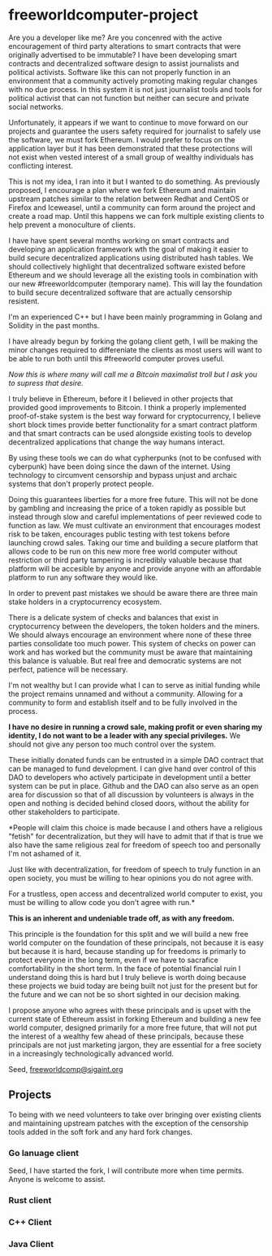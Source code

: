 # freeworldcomputer-project

Are you a developer like me? Are you concenred with the active encouragement of third party alterations to smart contracts that were originally advertised to be immutable? I have been developing smart contracts and decentralized software design to assist journalists and political activists. Software like this can not properly function in an environment that a community actively promoting making regular changes with no due process. In this system it is not just journalist tools and tools for political activist that can not function but neither can secure and private social networks. 

Unfortunately, it appears if we want to continue to move forward on our projects and guarantee the users safety required for journalist to safely use the software, we must fork Ethereum. I would prefer to focus on the application layer but it has been demonstrated that these protections will not exist when vested interest of a small group of wealthy individuals has conflicting interest.
 
This is not my idea, I ran into it but I wanted to do something. As previously proposed, I encourage a plan where we fork Ethereum and maintain upstream patches similar to the relation between Redhat and CentOS or Firefox and Iceweasel, until a community can form around the project and create a road map. Until this happens we can fork multiple existing clients to help prevent a monoculture of clients. 
 
I have have spent several months working on smart contracts and developing an application framework wth the goal of making it easier to build secure decentralized applications using distributed hash tables. We should collectively highlight that decentralized software existed before Ethereum and we should leverage all the existing tools in combination with our new #freeworldcomputer (temporary name). This will lay the foundation to build secure decentralized software that are actually censorship resistent.
 
I'm an experienced C++ but I have been mainly programming in Golang and Solidity in the past months.
 
I have already begun by forking the golang client geth, I will be making the minor changes required to differeniate the clients as most users will want to be able to run both until this #freeworld computer proves useful. 

*Now this is where many will call me a Bitcoin maximalist troll but I ask you to supress that desire.*

I truly believe in Ethereum, before it I believed in other projects that provided good improvements to Bitcoin. I think a properly implemented proof-of-stake system is the best way forward for cryptocurrency, I believe short block times provide better functionality for a smart contract platform and that smart contracts can be used alongside existing tools to develop decentralized applications that change the way humans interact.
 
By using these tools we can do what cypherpunks (not to be confused with cyberpunk) have been doing since the dawn of the internet. Using technology to circumvent censorship and bypass unjust and archaic systems that don't properly protect people. 

Doing this guarantees liberties for a more free future. This will not be done by gambling and increasing the price of a token rapidly as possible but instead through slow and careful implementations of peer reviewed code to function as law. We must cultivate an environment that encourages modest risk to be taken, encourages public testing with test tokens before launching crowd sales. Taking our time and building a secure platform that allows code to be run on this new more free world computer without restriction or third party tampering is incredibly valuable because that platform will be accesible by anyone and provide anyone with an affordable platform to run any software they would like. 

In order to prevent past mistakes we should be aware there are three main stake holders in a cryptocurrency ecosystem.
 
There is a delicate system of checks and balances that exist in cryptocurrency between the developers, the token holders and the miners. We should always encourage an environment where none of these three parties consolidate too much power. This system of checks on power can work and has worked but the community must be aware that maintaining this balance is valuable. But real free and democratic systems are not perfect, patience will be necessary. 
 
I'm not wealthy but I can provide what I can to serve as initial funding while the project remains unnamed and without a community. Allowing for a community to form and establish itself and to be fully involved in the process.
 
**I have no desire in running a crowd sale, making profit or even sharing my identity, I do not want to be a leader with any special privileges.** We should not give any person too much control over the system. 
 
These initially donated funds can be entrusted in a simple DAO contract that can be managed to fund development. I can give hand over control of this DAO to developers who actively participate in development until a better system can be put in place. Github and the DAO can also serve as an open area for discussion so that of all discussion by volunteers is always in the open and nothing is decided behind closed doors, without the ability for other stakeholders to participate.
 
*People will claim this choice is made because I and others have a religious "fetish" for decentralization, but they will have to admit that if that is true we also have the same religious zeal for freedom of speech too and personally I'm not ashamed of it.
 
Just like with decentralization, for freedom of speech to truly function in an open society, you must be willing to hear opinions you do not agree with. 
 
For a trustless, open access and decentralized world computer to exist, you must be willing to allow code you don't agree with run.*
 
**This is an inherent and undeniable trade off, as with any freedom.**
 
This principle is the foundation for this split and we will build a new free world computer on the foundation of these principals, not because it is easy but because it is hard, because standing up for freedoms is primarly to protect everyone in the long term, even if we have to sacrafice comfortability in the short term. In the face of potential financial ruin I understand doing this is hard but I truly believe is worth doing because these projects we buid today are being built not just for the present but for the future and we can not be so short sighted in our decision making.
 
I propose anyone who agrees with these principals and is upset with the current state of Ethereum assist in forking Ethereum and building a new fee world computer, designed primarily for a more free future, that will not put the interest of a wealthy few ahead of these principals, because these principals are not just marketing jargon, they are essential for a free society in a increasingly technologically advanced world.
 

 
Seed, freeworldcomp@sigaint.org

## Projects

To being with we need volunteers to take over bringing over existing clients and maintaining upstream patches with the exception of the censorship tools added in the soft fork and any hard fork changes. 



### Go lanuage client

Seed, I have started the fork, I will contribute more when time permits. Anyone is welcome to assist.

### Rust client

### C++ Client

### Java Client

